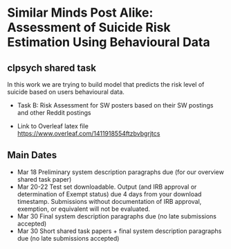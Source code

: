 # Similar Minds Post Alike: Assessment of Suicide Risk Estimation Using Behavioural Data
## clpsych shared task
In this work we are trying to build model that predicts the risk level of suicide based on users behavioural data. 
* Task B: Risk Assessment for SW posters based on their SW postings and other Reddit postings

* Link to Overleaf latex file https://www.overleaf.com/1411918554ftzbvbgrjtcs
## Main Dates
* Mar 18     Preliminary system description paragraphs due (for our overview shared task paper)
* Mar 20-22  Test set downloadable. Output (and IRB approval or determination of Exempt status) due 4 days from your download timestamp.   Submissions without documentation of IRB approval, exemption, or equivalent will not be evaluated.
* Mar 30     Final system description paragraphs due (no late submissions accepted)
* Mar 30     Short shared task papers + final system description paragraphs due (no late submissions accepted)

